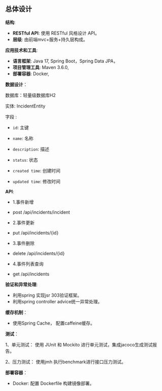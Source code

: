 ## 总体设计

**结构**:

- **RESTful API**: 使用 RESTful 风格设计 API。
- **层级**: 由前端mvc+服务+持久层构成。

**应用技术和工具**:

- **语言框架**: Java 17,  Spring Boot，Spring Data JPA，
- **项目管理工具**: Maven 3.6.0,
- **部署容器**: Docker,

**数据设计**：

数据库：轻量级数据库H2 

实体: IncidentEntity

字段 :

- `id`: 主键

- `name`: 名称

- `description`: 描述

- `status`: 状态

- `created time`: 创建时间

- `updated time`: 修改时间


**API**:
- 1.事件新增
- post /api/incidents/incident
  
- 2.事件更新
- put /api/incidents/{id}

- 3.事件删除
- delete /api/incidents/{id}

- 4.事件列表查询
- get /api/incidents

**验证和异常处理**:

- 利用spring 实现jsr 303验证框架。
- 利用spring controller advice统一异常处理。

 **缓存机制**：

- 使用Spring Cache， 配置caffeine缓存。


 **测试**：

  1、单元测试：
      使用 JUnit 和 Mockito 进行单元测试，集成jacoco生成测试报告。

  2、压力测试：
      使用jmh 执行benchmark进行接口压力测试。

  **部署容器**：

  - Docker: 配置 Dockerfile 构建镜像部署。

